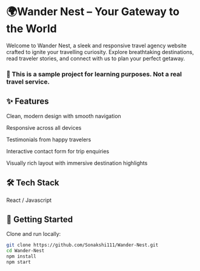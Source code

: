 # 🌍**Wander Nest – Your Gateway to the World**

Welcome to Wander Nest, a sleek and responsive travel agency website crafted to ignite your travelling curiosity. Explore breathtaking destinations, read traveler stories, and connect with us to plan your perfect getaway.
### 🚧 This is a sample project for learning purposes. Not a real travel service.

## ✨ **Features**

Clean, modern design with smooth navigation

Responsive across all devices

Testimonials from happy travelers

Interactive contact form for trip enquiries

Visually rich layout with immersive destination highlights

## 🛠️ **Tech Stack**

React / Javascript 

## 🚀 **Getting Started**  
Clone and run locally:

```bash
git clone https://github.com/Sonakshi111/Wander-Nest.git
cd Wander-Nest
npm install
npm start
